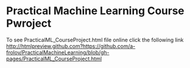 # Practical Machine Learning Course Pwroject
To see PracticalML_CourseProject.html file online click the following link
http://htmlpreview.github.com?https://github.com/a-frolov/PracticalMachineLearning/blob/gh-pages/PracticalML_CourseProject.html
